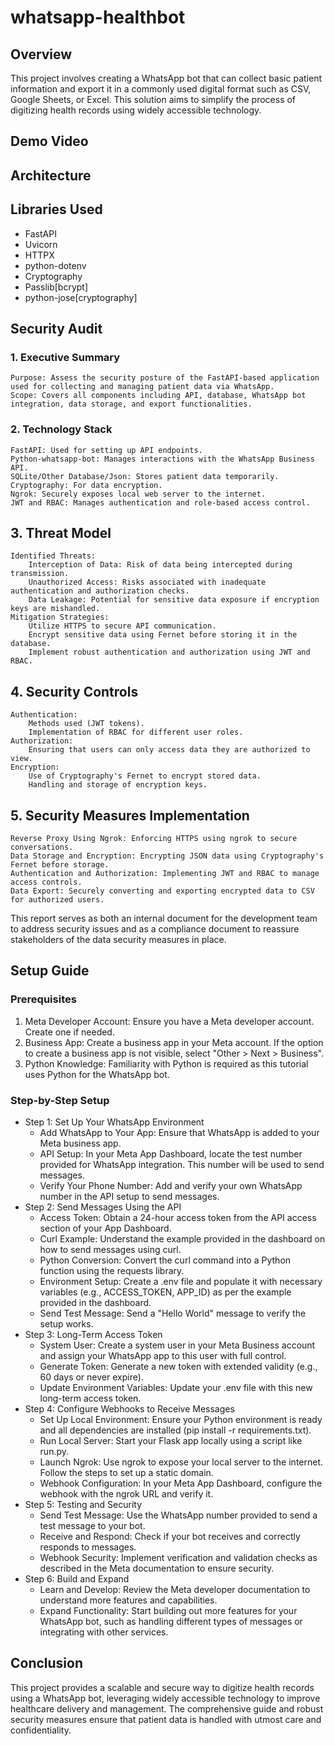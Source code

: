 # whatsapp-healthbot
## Overview
This project involves creating a WhatsApp bot that can collect basic patient information and export it in a commonly used digital format such as CSV, Google Sheets, or Excel. This solution aims to simplify the process of digitizing health records using widely accessible technology.

## Demo Video

## Architecture

## Libraries Used
- FastAPI
- Uvicorn
- HTTPX
- python-dotenv
- Cryptography
- Passlib[bcrypt]
- python-jose[cryptography]

## Security Audit
### 1. Executive Summary
    Purpose: Assess the security posture of the FastAPI-based application used for collecting and managing patient data via WhatsApp.
    Scope: Covers all components including API, database, WhatsApp bot integration, data storage, and export functionalities.

### 2. Technology Stack
    FastAPI: Used for setting up API endpoints.
    Python-whatsapp-bot: Manages interactions with the WhatsApp Business API.
    SQLite/Other Database/Json: Stores patient data temporarily.
    Cryptography: For data encryption.
    Ngrok: Securely exposes local web server to the internet.
    JWT and RBAC: Manages authentication and role-based access control.

## 3. Threat Model
    Identified Threats:
        Interception of Data: Risk of data being intercepted during transmission.
        Unauthorized Access: Risks associated with inadequate authentication and authorization checks.
        Data Leakage: Potential for sensitive data exposure if encryption keys are mishandled.
    Mitigation Strategies:
        Utilize HTTPS to secure API communication.
        Encrypt sensitive data using Fernet before storing it in the database.
        Implement robust authentication and authorization using JWT and RBAC.

## 4. Security Controls
    Authentication:
        Methods used (JWT tokens).
        Implementation of RBAC for different user roles.
    Authorization:
        Ensuring that users can only access data they are authorized to view.
    Encryption:
        Use of Cryptography's Fernet to encrypt stored data.
        Handling and storage of encryption keys.

## 5. Security Measures Implementation
    Reverse Proxy Using Ngrok: Enforcing HTTPS using ngrok to secure conversations.
    Data Storage and Encryption: Encrypting JSON data using Cryptography's Fernet before storage.
    Authentication and Authorization: Implementing JWT and RBAC to manage access controls.
    Data Export: Securely converting and exporting encrypted data to CSV for authorized users.

This report serves as both an internal document for the development team to address security issues and as a compliance document to reassure stakeholders of the data security measures in place.

## Setup Guide
### Prerequisites
1. Meta Developer Account: Ensure you have a Meta developer account. Create one if needed.
2. Business App: Create a business app in your Meta account. If the option to create a business app is not visible, select "Other > Next > Business".
3. Python Knowledge: Familiarity with Python is required as this tutorial uses Python for the WhatsApp bot.

### Step-by-Step Setup
- Step 1: Set Up Your WhatsApp Environment
  - Add WhatsApp to Your App: Ensure that WhatsApp is added to your Meta business app.
  - API Setup: In your Meta App Dashboard, locate the test number provided for WhatsApp integration. This number will be used to send messages.
  - Verify Your Phone Number: Add and verify your own WhatsApp number in the API setup to send messages.
- Step 2: Send Messages Using the API
  - Access Token: Obtain a 24-hour access token from the API access section of your App Dashboard.
  - Curl Example: Understand the example provided in the dashboard on how to send messages using curl.
  - Python Conversion: Convert the curl command into a Python function using the requests library.
  - Environment Setup: Create a .env file and populate it with necessary variables (e.g., ACCESS_TOKEN, APP_ID) as per the example provided in the dashboard.
  - Send Test Message: Send a "Hello World" message to verify the setup works.
- Step 3: Long-Term Access Token
  - System User: Create a system user in your Meta Business account and assign your WhatsApp app to this user with full control.
  - Generate Token: Generate a new token with extended validity (e.g., 60 days or never expire).
  - Update Environment Variables: Update your .env file with this new long-term access token.
- Step 4: Configure Webhooks to Receive Messages
  - Set Up Local Environment: Ensure your Python environment is ready and all dependencies are installed (pip install -r requirements.txt).
  - Run Local Server: Start your Flask app locally using a script like run.py.
  - Launch Ngrok: Use ngrok to expose your local server to the internet. Follow the steps to set up a static domain.
  - Webhook Configuration: In your Meta App Dashboard, configure the webhook with the ngrok URL and verify it.
- Step 5: Testing and Security
  - Send Test Message: Use the WhatsApp number provided to send a test message to your bot.
  - Receive and Respond: Check if your bot receives and correctly responds to messages.
  - Webhook Security: Implement verification and validation checks as described in the Meta documentation to ensure security.
- Step 6: Build and Expand
  - Learn and Develop: Review the Meta developer documentation to understand more features and capabilities.
  - Expand Functionality: Start building out more features for your WhatsApp bot, such as handling different types of messages or integrating with other services.

## Conclusion
This project provides a scalable and secure way to digitize health records using a WhatsApp bot, leveraging widely accessible technology to improve healthcare delivery and management. The comprehensive guide and robust security measures ensure that patient data is handled with utmost care and confidentiality.


